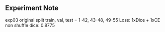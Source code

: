 ## Experiment Note
exp03
original split
train, val, test = 1-42, 43-48, 49-55
Loss: 1xDice + 1xCE
non shuffle
dice: 0.8775
